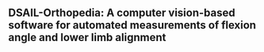 ## <b>DSAIL-Orthopedia: A computer vision-based software for automated measurements of flexion angle and lower limb alignment</b>



